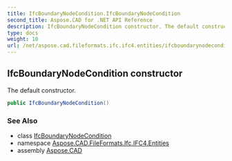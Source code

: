 ```yaml
---
title: IfcBoundaryNodeCondition.IfcBoundaryNodeCondition
second_title: Aspose.CAD for .NET API Reference
description: IfcBoundaryNodeCondition constructor. The default constructor
type: docs
weight: 10
url: /net/aspose.cad.fileformats.ifc.ifc4.entities/ifcboundarynodecondition/ifcboundarynodecondition/
---
```

## IfcBoundaryNodeCondition constructor

The default constructor.

```csharp
public IfcBoundaryNodeCondition()
```

### See Also

* class [IfcBoundaryNodeCondition](../)
* namespace [Aspose.CAD.FileFormats.Ifc.IFC4.Entities](../../ifcboundarynodecondition/)
* assembly [Aspose.CAD](../../../)


